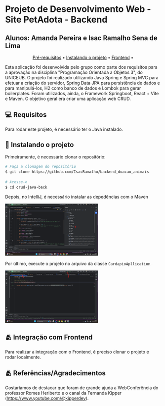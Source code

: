 <h1>Projeto de Desenvolvimento Web - Site PetAdota - Backend</h1>

<h2>Alunos: Amanda Pereira e Isac Ramalho Sena de Lima</h2>

<p align="center">
  <a href="#pre-requisites">Pré-requisitos</a> •
  <a href="#how-to-use">Instalando o projeto</a> •
  <a href="#related">Frontend</a> •
</p>

Esta aplicação foi desenvolvida pelo grupo como parte dos requisitos para a aprovação na disciplina "Programação Orientada a Objetos 3", do UNICEUB. O projeto foi realizado utilizando Java Spring e Spring MVC para efetuar a criação do servidor, Spring Data JPA para persistência de dados e para manipulá-los, H2 como banco de dados e Lombok para gerar boilerplates. Foram utilizados, ainda, o Framework Springboot, React + Vite e Maven. O objetivo geral era criar uma aplicação web CRUD.

<h2 id="pre-requisites">💻 Requisitos</h2> 

Para rodar este projeto, é necessário ter o Java instalado.

<h2 id="how-to-use"> 🚀 Instalando o projeto</h2>

Primeiramente, é necessário clonar o repositório:

```bash
# Faça a clonagem do repositório
$ git clone https://github.com/IsacRamalho/backend_doacao_animais

# Acesse-o
$ cd crud-java-back
```

Depois, no IntelliJ, é necessário instalar as depedências com o Maven

<img width="300px" src="./.github/instalarmaven.png">

Por último, execute o projeto no arquivo da classe `CardapioApllication`.

<img width="300px" src="./.github/execucao-back.png">

<h2 id="related">🫂 Integração com Frontend</h2>

Para realizar a integração com o Frontend, é preciso clonar o projeto e rodar localmente.

<h2 id="related">🫂 Referências/Agradecimentos</h2>

Gostaríamos de destacar que foram de grande ajuda a WebConferência do professor Romes Heriberto e o canal da Fernanda Kipper (https://www.youtube.com/@kipperdev).
